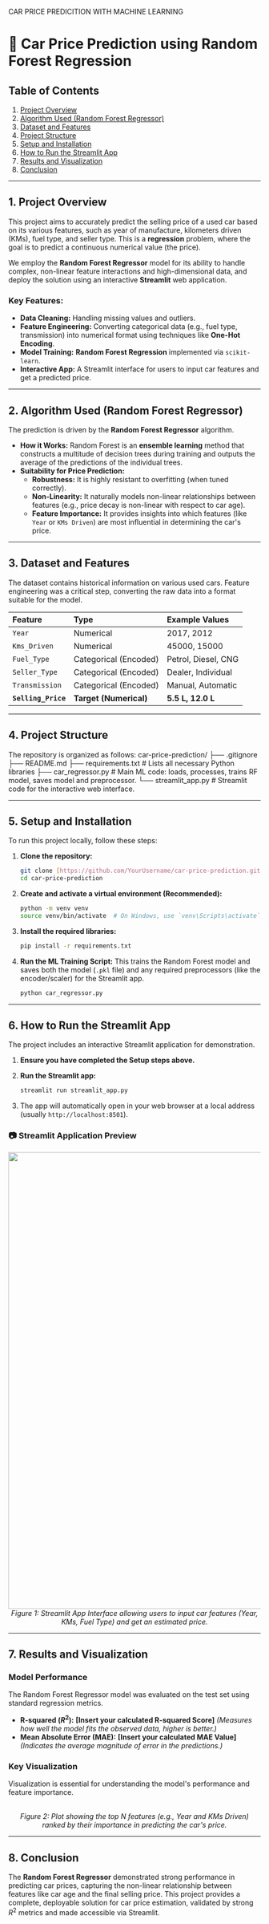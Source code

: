 
CAR PRICE PREDICITION WITH MACHINE LEARNING

# 🚗 Car Price Prediction using Random Forest Regression

## Table of Contents
1.  [Project Overview](#project-overview)
2.  [Algorithm Used (Random Forest Regressor)](#algorithm-used-random-forest-regressor)
3.  [Dataset and Features](#dataset-and-features)
4.  [Project Structure](#project-structure)
5.  [Setup and Installation](#setup-and-installation)
6.  [How to Run the Streamlit App](#how-to-run-the-streamlit-app)
7.  [Results and Visualization](#results-and-visualization)
8.  [Conclusion](#conclusion)

***

## 1. Project Overview

This project aims to accurately predict the selling price of a used car based on its various features, such as year of manufacture, kilometers driven (KMs), fuel type, and seller type. This is a **regression** problem, where the goal is to predict a continuous numerical value (the price).

We employ the **Random Forest Regressor** model for its ability to handle complex, non-linear feature interactions and high-dimensional data, and deploy the solution using an interactive **Streamlit** web application.

### Key Features:
* **Data Cleaning:** Handling missing values and outliers.
* **Feature Engineering:** Converting categorical data (e.g., fuel type, transmission) into numerical format using techniques like **One-Hot Encoding**.
* **Model Training:** **Random Forest Regression** implemented via `scikit-learn`.
* **Interactive App:** A Streamlit interface for users to input car features and get a predicted price.

***

## 2. Algorithm Used (Random Forest Regressor)

The prediction is driven by the **Random Forest Regressor** algorithm.

* **How it Works:** Random Forest is an **ensemble learning** method that constructs a multitude of decision trees during training and outputs the average of the predictions of the individual trees.
* **Suitability for Price Prediction:**
    * **Robustness:** It is highly resistant to overfitting (when tuned correctly).
    * **Non-Linearity:** It naturally models non-linear relationships between features (e.g., price decay is non-linear with respect to car age).
    * **Feature Importance:** It provides insights into which features (like `Year` or `KMs Driven`) are most influential in determining the car's price.

***

## 3. Dataset and Features

The dataset contains historical information on various used cars. Feature engineering was a critical step, converting the raw data into a format suitable for the model.

| Feature | Type | Example Values |
| :--- | :--- | :--- |
| `Year` | Numerical | 2017, 2012 |
| `Kms_Driven` | Numerical | 45000, 15000 |
| `Fuel_Type` | Categorical (Encoded) | Petrol, Diesel, CNG |
| `Seller_Type` | Categorical (Encoded) | Dealer, Individual |
| `Transmission` | Categorical (Encoded) | Manual, Automatic |
| **`Selling_Price`** | **Target (Numerical)** | **5.5 L, 12.0 L** |

***

## 4. Project Structure

The repository is organized as follows:
car-price-prediction/
├── .gitignore
├── README.md
├── requirements.txt           # Lists all necessary Python libraries
├── car_regressor.py           # Main ML code: loads, processes, trains RF model, saves model and preprocessor.
└── streamlit_app.py           # Streamlit code for the interactive web interface.


***

## 5. Setup and Installation

To run this project locally, follow these steps:

1.  **Clone the repository:**
    ```bash
    git clone [https://github.com/YourUsername/car-price-prediction.git](https://github.com/YourUsername/car-price-prediction.git)
    cd car-price-prediction
    ```

2.  **Create and activate a virtual environment (Recommended):**
    ```bash
    python -m venv venv
    source venv/bin/activate  # On Windows, use `venv\Scripts\activate`
    ```

3.  **Install the required libraries:**
    ```bash
    pip install -r requirements.txt
    ```

4.  **Run the ML Training Script:** This trains the Random Forest model and saves both the model (`.pkl` file) and any required preprocessors (like the encoder/scaler) for the Streamlit app.
    ```bash
    python car_regressor.py
    ```

***

## 6. How to Run the Streamlit App

The project includes an interactive Streamlit application for demonstration.

1.  **Ensure you have completed the Setup steps above.**

2.  **Run the Streamlit app:**
    ```bash
    streamlit run streamlit_app.py
    ```

3.  The app will automatically open in your web browser at a local address (usually `http://localhost:8501`).

### 📷 Streamlit Application Preview

<p align="center">
  <img width="1562" height="911" alt="car" src="https://github.com/user-attachments/assets/5a4d1192-9604-451f-9389-2adc535b0ca8" />
  <br>
  <em>Figure 1: Streamlit App Interface allowing users to input car features (Year, KMs, Fuel Type) and get an estimated price.</em>
</p>

***

## 7. Results and Visualization

### Model Performance

The Random Forest Regressor model was evaluated on the test set using standard regression metrics.

* **R-squared ($R^2$):** **[Insert your calculated R-squared Score]** *(Measures how well the model fits the observed data, higher is better.)*
* **Mean Absolute Error (MAE):** **[Insert your calculated MAE Value]** *(Indicates the average magnitude of error in the predictions.)*

### Key Visualization

Visualization is essential for understanding the model's performance and feature importance.

<p align="center">
  <br>
  <em>Figure 2: Plot showing the top N features (e.g., Year and KMs Driven) ranked by their importance in predicting the car's price.</em>
</p>

***

## 8. Conclusion

The **Random Forest Regressor** demonstrated strong performance in predicting car prices, capturing the non-linear relationship between features like car age and the final selling price. This project provides a complete, deployable solution for car price estimation, validated by strong $R^2$ metrics and made accessible via Streamlit.
